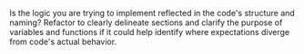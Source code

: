 Is the logic you are trying to implement reflected in the code's structure and naming? Refactor to clearly delineate sections and clarify the purpose of variables and functions if it could help identify where expectations diverge from code's actual behavior. 